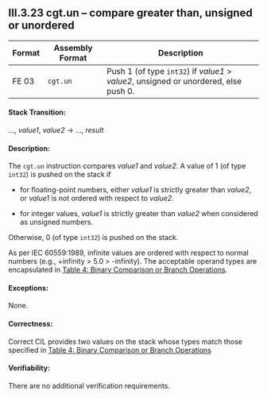 ## III.3.23 cgt.un &ndash; compare greater than, unsigned or unordered

 | Format | Assembly Format | Description
 | ---- | ---- | ----
 | FE 03 | `cgt.un` | Push 1 (of type `int32`) if _value1_ > _value2_, unsigned or unordered, else push 0.

#### Stack Transition:

&hellip;, _value1_, _value2_ &rarr; &hellip;, _result_

#### Description:

The `cgt.un` instruction compares _value1_ and _value2_. A value of 1 (of type `int32`) is pushed on the stack if

 * for floating-point numbers, either _value1_ is strictly greater than _value2_, or _value1_ is not ordered with respect to _value2_.

 * for integer values, _value1_ is strictly greater than _value2_ when considered as unsigned numbers.

Otherwise, 0 (of type `int32`) is pushed on the stack.

As per IEC 60559:1989, infinite values are ordered with respect to normal numbers (e.g., +infinity > 5.0 > -infinity). The acceptable operand types are encapsulated in [Table 4: Binary Comparison or Branch Operations](#todo-missing-hyperlink).

#### Exceptions:

None.

#### Correctness:

Correct CIL provides two values on the stack whose types match those specified in [Table 4: Binary Comparison or Branch Operations](#todo-missing-hyperlink)

#### Verifiability:

There are no additional verification requirements.

